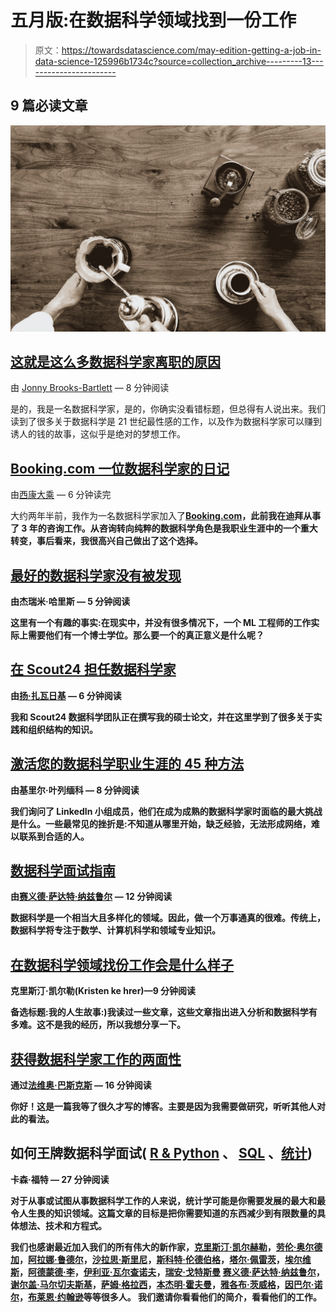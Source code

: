 # 五月版:在数据科学领域找到一份工作

> 原文：<https://towardsdatascience.com/may-edition-getting-a-job-in-data-science-125996b1734c?source=collection_archive---------13----------------------->

## 9 篇必读文章

![](img/592fe8258221b84fcda5807fc3a3172a.png)

## [这就是这么多数据科学家离职的原因](/why-so-many-data-scientists-are-leaving-their-jobs-a1f0329d7ea4)

由 [Jonny Brooks-Bartlett](https://medium.com/u/c6ab8048de41?source=post_page-----125996b1734c--------------------------------) — 8 分钟阅读

是的，我是一名数据科学家，是的，你确实没看错标题，但总得有人说出来。我们读到了很多关于数据科学是 21 世纪最性感的工作，以及作为数据科学家可以赚到诱人的钱的故事，这似乎是绝对的梦想工作。

## [Booking.com 一位数据科学家的日记](/diary-of-a-data-scientist-at-booking-com-924734c71417)

由[西康大乘](https://medium.com/u/cea5c6562631?source=post_page-----125996b1734c--------------------------------) — 6 分钟读完

大约两年半前，我作为一名数据科学家加入了[**Booking.com**](http://Booking.com)**，此前我在迪拜从事了 3 年的咨询工作。从咨询转向纯粹的数据科学角色是我职业生涯中的一个重大转变，事后看来，我很高兴自己做出了这个选择。**

## **[最好的数据科学家没有被发现](/the-best-data-scientists-arent-being-discovered-22deff8ec002)**

**由杰瑞米·哈里斯 — 5 分钟阅读**

**这里有一个有趣的事实:在现实中，并没有很多情况下，一个 ML 工程师的工作实际上需要他们有一个博士学位。那么要一个的真正意义是什么呢？**

## **[在 Scout24 担任数据科学家](/https-medium-com-janzawadzki-working-as-a-data-scientist-at-scout24-48b15286e1a)**

**由[扬·扎瓦日基](https://medium.com/u/e746a0fcb7b6?source=post_page-----125996b1734c--------------------------------) — 6 分钟阅读**

**我和 Scout24 数据科学团队正在撰写我的硕士论文，并在这里学到了很多关于实践和组织结构的知识。**

## **[激活您的数据科学职业生涯的 45 种方法](/45-ways-to-activate-your-data-science-career-6a0d9c664e84)**

**由基里尔·叶列缅科 — 8 分钟阅读**

**我们询问了 LinkedIn 小组成员，他们在成为成熟的数据科学家时面临的最大挑战是什么。一些最常见的挫折是:不知道从哪里开始，缺乏经验，无法形成网络，难以联系到合适的人。**

## **[数据科学面试指南](/data-science-interview-guide-4ee9f5dc778)**

**由[赛义德·萨达特·纳兹鲁尔](https://medium.com/u/843a18fe1ca2?source=post_page-----125996b1734c--------------------------------) — 12 分钟阅读**

**数据科学是一个相当大且多样化的领域。因此，做一个万事通真的很难。传统上，数据科学将专注于数学、计算机科学和领域专业知识。**

## **[在数据科学领域找份工作会是什么样子](/what-getting-a-job-in-data-science-might-look-like-f94ddb788a5e)**

**克里斯汀·凯尔勒(Kristen ke hrer)—9 分钟阅读**

**备选标题:我的人生故事:)我读过一些文章，这些文章指出进入分析和数据科学有多难。这不是我的经历，所以我想分享一下。**

## **[获得数据科学家工作的两面性](/the-two-sides-of-getting-a-job-as-a-data-scientist-a4571acc58bc)**

**通过[法维奥·巴斯克斯](https://medium.com/u/e8ec6fa4d7d4?source=post_page-----125996b1734c--------------------------------) — 16 分钟阅读**

**你好！这是一篇我等了很久才写的博客。主要是因为我需要做研究，听听其他人对此的看法。**

## **如何王牌数据科学面试( [R & Python](/how-to-ace-data-science-interviews-r-python-3a49982000de) 、 [SQL](/how-to-ace-data-science-interviews-sql-b71de212e433) 、[统计](/how-to-ace-data-science-interviews-statistics-f3d363ad47b))**

**卡森·福特 — 27 分钟阅读**

**对于从事或试图从事数据科学工作的人来说，统计学可能是你需要发展的最大和最令人生畏的知识领域。这篇文章的目标是把你需要知道的东西减少到有限数量的具体想法、技术和方程式。**

**我们也感谢最近加入我们的所有伟大的新作家，[克里斯汀·凯尔赫勒](https://medium.com/u/8be51bb10c2f?source=post_page-----125996b1734c--------------------------------)，[劳伦·奥尔德加](https://medium.com/u/10a71e6dd94e?source=post_page-----125996b1734c--------------------------------)，[阿拉娜·鲁德尔](https://medium.com/u/469136d5cf2a?source=post_page-----125996b1734c--------------------------------)，[沙拉思·斯里尼](https://medium.com/u/81ec20b5381b?source=post_page-----125996b1734c--------------------------------)，[斯科特·伦德伯格](https://medium.com/u/3a739af9ef3a?source=post_page-----125996b1734c--------------------------------)，[塔尔·佩雷茨](https://medium.com/u/77f658b1afad?source=post_page-----125996b1734c--------------------------------)，[埃尔维斯](https://medium.com/u/41338000425f?source=post_page-----125996b1734c--------------------------------)，[阿德蒙德·李](https://medium.com/u/7cfb1b8791bb?source=post_page-----125996b1734c--------------------------------)，[伊利亚·瓦尔查诺夫](https://medium.com/u/626457972ecf?source=post_page-----125996b1734c--------------------------------)，[瑞安·戈特斯曼](https://medium.com/u/9008d963bf1f?source=post_page-----125996b1734c--------------------------------) [赛义德·萨达特·纳兹鲁尔](https://medium.com/u/843a18fe1ca2?source=post_page-----125996b1734c--------------------------------)，[谢尔盖·马尔切夫斯基](https://medium.com/u/28673ed8bcf3?source=post_page-----125996b1734c--------------------------------)，[萨姆·格拉西](https://medium.com/u/2fc6e9bef24c?source=post_page-----125996b1734c--------------------------------)，[本杰明·霍夫曼](https://medium.com/u/8cd23e85c9ad?source=post_page-----125996b1734c--------------------------------)，[雅各布·茨威格](https://medium.com/u/4459aa7bce57?source=post_page-----125996b1734c--------------------------------)，[因巴尔·诺尔](https://medium.com/u/5d840e4443e4?source=post_page-----125996b1734c--------------------------------)，[布莱恩·约翰逊](https://medium.com/u/35c4d6050746?source=post_page-----125996b1734c--------------------------------)等等很多人。 我们邀请你看看他们的简介，看看他们的工作。**